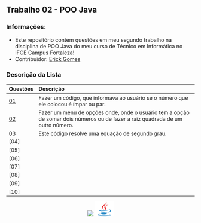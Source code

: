 ## Trabalho 02 - POO Java

### Informações:
- Este repositório contém questões em meu segundo trabalho na disciplina de POO Java do meu curso de Técnico em Informática no IFCE Campus Fortaleza!
- Contribuidor: [Erick Gomes](https://github.com/erickgms01)

### Descrição da Lista
| Questões | Descrição |
| ------------- |:-------------|
|[01](https://github.com/Laraagr1/T2_POO_2022.2/tree/main/01%20-%20ParOuImpar)|Fazer um código, que informava ao usuário se o número que ele colocou é ímpar ou par.|
|[02](https://github.com/Laraagr1/T2_POO_2022.2/tree/main/02%20-%20Op%C3%A7%C3%B5es)|Fazer um menu de opções onde, onde o usuário tem a opção de somar dois números ou de fazer a raiz quadrada de um outro número.|
|[03](https://github.com/Laraagr1/T2_POO_2022.2/tree/main/03%20-%20Equa%C3%A7%C3%A3oSegundoGrau)|Este código resolve uma equação de segundo grau.|
|[04]|
|[05]|
|[06]|
|[07]|
|[08]|
|[09]|
|[10]|
<div align="center">
  <img src="https://img.shields.io/badge/Java-ED8B00?style=for-the-badge&logo=java&logoColor=white" /> 
  <img height="40" width="50" src="https://raw.githubusercontent.com/devicons/devicon/master/icons/java/java-original.svg">
</div>
